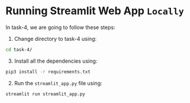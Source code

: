 # Running Streamlit Web App `Locally`
In task-4, we are going to follow these steps:

1. Change directory to task-4 using:
```bash
cd task-4/
```
3. Install all the dependencies using:
```bash
pip3 install -r requirements.txt
```
2. Run the `streamlit_app.py` file using:
```bash
streamlit run streamlit_app.py
```
